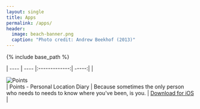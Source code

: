```yaml
---
layout: single
title: Apps
permalink: /apps/
header:
  image: beach-banner.png
  caption: "Photo credit: Andrew Beekhof (2013)"
---
```


{% include base_path %}

| ---- | ---- |:-------------:| -----:|
| <div class="author__avatar" markdown="1"><img src="http://www.points-app.net/images/Points-120.png" class="author__avatar" alt="Points"></div> | Points - Personal Location Diary | Because sometimes the only person who needs to needs to know where you've been, is you. | [Download for iOS](https://itunes.apple.com/us/app/points/id892787828?ls=1&mt=8) |
